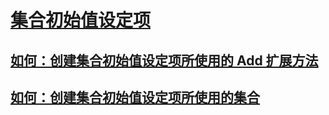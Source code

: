 # [集合初始值设定项](index.md)
## [如何：创建集合初始值设定项所使用的 Add 扩展方法](how-to-create-an-add-extension-method-used-by-a-collection-initializer.md)
## [如何：创建集合初始值设定项所使用的集合](how-to-create-a-collection-used-by-a-collection-initializer.md)
